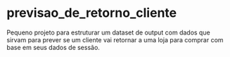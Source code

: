 # previsao_de_retorno_cliente
Pequeno projeto para estruturar um dataset de output com dados que sirvam para prever se um cliente vai retornar a uma loja para comprar com base em seus dados de sessão.
